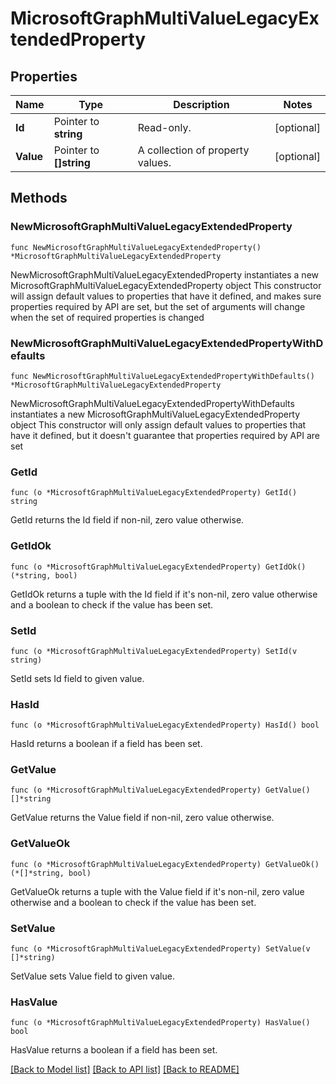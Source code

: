 # MicrosoftGraphMultiValueLegacyExtendedProperty

## Properties

Name | Type | Description | Notes
------------ | ------------- | ------------- | -------------
**Id** | Pointer to **string** | Read-only. | [optional] 
**Value** | Pointer to **[]string** | A collection of property values. | [optional] 

## Methods

### NewMicrosoftGraphMultiValueLegacyExtendedProperty

`func NewMicrosoftGraphMultiValueLegacyExtendedProperty() *MicrosoftGraphMultiValueLegacyExtendedProperty`

NewMicrosoftGraphMultiValueLegacyExtendedProperty instantiates a new MicrosoftGraphMultiValueLegacyExtendedProperty object
This constructor will assign default values to properties that have it defined,
and makes sure properties required by API are set, but the set of arguments
will change when the set of required properties is changed

### NewMicrosoftGraphMultiValueLegacyExtendedPropertyWithDefaults

`func NewMicrosoftGraphMultiValueLegacyExtendedPropertyWithDefaults() *MicrosoftGraphMultiValueLegacyExtendedProperty`

NewMicrosoftGraphMultiValueLegacyExtendedPropertyWithDefaults instantiates a new MicrosoftGraphMultiValueLegacyExtendedProperty object
This constructor will only assign default values to properties that have it defined,
but it doesn't guarantee that properties required by API are set

### GetId

`func (o *MicrosoftGraphMultiValueLegacyExtendedProperty) GetId() string`

GetId returns the Id field if non-nil, zero value otherwise.

### GetIdOk

`func (o *MicrosoftGraphMultiValueLegacyExtendedProperty) GetIdOk() (*string, bool)`

GetIdOk returns a tuple with the Id field if it's non-nil, zero value otherwise
and a boolean to check if the value has been set.

### SetId

`func (o *MicrosoftGraphMultiValueLegacyExtendedProperty) SetId(v string)`

SetId sets Id field to given value.

### HasId

`func (o *MicrosoftGraphMultiValueLegacyExtendedProperty) HasId() bool`

HasId returns a boolean if a field has been set.

### GetValue

`func (o *MicrosoftGraphMultiValueLegacyExtendedProperty) GetValue() []*string`

GetValue returns the Value field if non-nil, zero value otherwise.

### GetValueOk

`func (o *MicrosoftGraphMultiValueLegacyExtendedProperty) GetValueOk() (*[]*string, bool)`

GetValueOk returns a tuple with the Value field if it's non-nil, zero value otherwise
and a boolean to check if the value has been set.

### SetValue

`func (o *MicrosoftGraphMultiValueLegacyExtendedProperty) SetValue(v []*string)`

SetValue sets Value field to given value.

### HasValue

`func (o *MicrosoftGraphMultiValueLegacyExtendedProperty) HasValue() bool`

HasValue returns a boolean if a field has been set.


[[Back to Model list]](../README.md#documentation-for-models) [[Back to API list]](../README.md#documentation-for-api-endpoints) [[Back to README]](../README.md)


